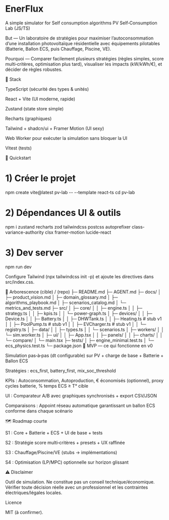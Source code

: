 # EnerFlux
A simple simulator for Self consumption algorithms
PV Self‑Consumption Lab (JS/TS)

But — Un laboratoire de stratégies pour maximiser l’autoconsommation d’une installation photovoltaïque résidentielle avec équipements pilotables (Batterie, Ballon ECS, puis Chauffage, Piscine, VE).

Pourquoi — Comparer facilement plusieurs stratégies (règles simples, score multi‑critères, optimisation plus tard), visualiser les impacts (kW/kWh/€), et décider de règles robustes.

🧱 Stack

TypeScript (sécurité des types & unités)

React + Vite (UI moderne, rapide)

Zustand (state store simple)

Recharts (graphiques)

Tailwind + shadcn/ui + Framer Motion (UI sexy)

Web Worker pour exécuter la simulation sans bloquer la UI

Vitest (tests)

🚀 Quickstart
# 1) Créer le projet
npm create vite@latest pv-lab -- --template react-ts
cd pv-lab


# 2) Dépendances UI & outils
npm i zustand recharts zod tailwindcss postcss autoprefixer class-variance-authority clsx framer-motion lucide-react


# 3) Dev server
npm run dev

Configure Tailwind (npx tailwindcss init -p) et ajoute les directives dans src/index.css.

📁 Arborescence (cible)
/ (repo)
├─ README.md
├─ AGENT.md
├─ docs/
│  ├─ product_vision.md
│  ├─ domain_glossary.md
│  ├─ algorithms_playbook.md
│  ├─ scenarios_catalog.md
│  └─ metrics_and_tests.md
├─ src/
│  ├─ core/
│  │  ├─ engine.ts
│  │  ├─ strategy.ts
│  │  ├─ kpis.ts
│  │  └─ power-graph.ts
│  ├─ devices/
│  │  ├─ Device.ts
│  │  ├─ Battery.ts
│  │  ├─ DHWTank.ts
│  │  ├─ Heating.ts   # stub v1
│  │  ├─ PoolPump.ts  # stub v1
│  │  ├─ EVCharger.ts # stub v1
│  │  └─ registry.ts
│  ├─ data/
│  │  ├─ types.ts
│  │  └─ scenarios.ts
│  ├─ workers/
│  │  └─ sim.worker.ts
│  ├─ ui/
│  │  ├─ App.tsx
│  │  ├─ panels/
│  │  ├─ charts/
│  │  └─ compare/
│  └─ main.tsx
├─ tests/
│  ├─ engine_minimal.test.ts
│  └─ ecs_physics.test.ts
└─ package.json
🧪 MVP — ce qui fonctionne en v0

Simulation pas‑à‑pas (dt configurable) sur PV + charge de base + Batterie + Ballon ECS

Stratégies : ecs_first, battery_first, mix_soc_threshold

KPIs : Autoconsommation, Autoproduction, € économisés (optionnel), proxy cycles batterie, % temps ECS ≥ T° cible

UI : Comparateur A/B avec graphiques synchronisés + export CSV/JSON

Comparaisons : Appoint réseau automatique garantissant un ballon ECS conforme dans chaque scénario

🗺️ Roadmap courte

S1 : Core + Batterie + ECS + UI de base + tests

S2 : Stratégie score multi‑critères + presets + UX raffinée

S3 : Chauffage/Piscine/VE (stubs → implémentations)

S4 : Optimisation (LP/MPC) optionnelle sur horizon glissant

⚠️ Disclaimer

Outil de simulation. Ne constitue pas un conseil technique/économique. Vérifier toute décision réelle avec un professionnel et les contraintes électriques/légales locales.

Licence

MIT (à confirmer).
